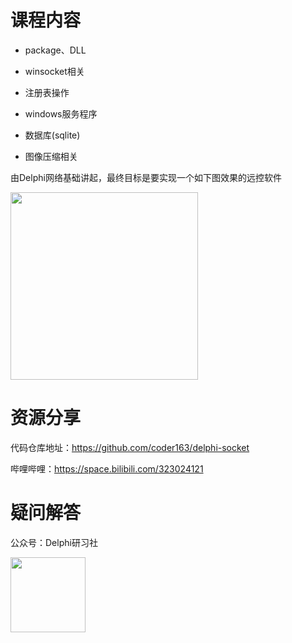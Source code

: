 
# 课程内容

- package、DLL

- winsocket相关

- 注册表操作

- windows服务程序

- 数据库(sqlite)

- 图像压缩相关
  
由Delphi网络基础讲起，最终目标是要实现一个如下图效果的远控软件


<img src="http://imgs.coder163.com//imgsSnipaste_2020-09-06_12-56-02.png" width=300 />


# 资源分享

代码仓库地址：https://github.com/coder163/delphi-socket

哔哩哔哩：https://space.bilibili.com/323024121




# 疑问解答


公众号：Delphi研习社

<img src="http://imgs.coder163.com/gongzhonghao.png" width=120 />


